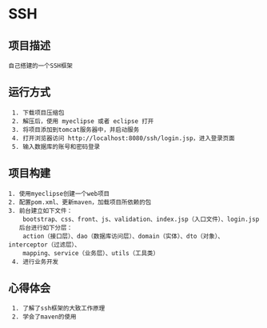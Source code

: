 SSH
======================

项目描述
----------------------
    自己搭建的一个SSH框架

运行方式
-----------------------
```
 1. 下载项目压缩包
 2. 解压后，使用 myeclipse 或者 eclipse 打开
 3. 将项目添加到tomcat服务器中，并启动服务
 4. 打开浏览器访问 http://localhost:8080/ssh/login.jsp，进入登录页面
 5. 输入数据库的账号和密码登录
```

项目构建
-----------------------
```
1. 使用myeclipse创建一个web项目
2. 配置pom.xml、更新maven，加载项目所依赖的包
3. 前台建立如下文件：
    bootstrap、css、front、js、validation、index.jsp（入口文件）、login.jsp
   后台进行如下分层：
    action（接口层）、dao（数据库访问层）、domain（实体）、dto（对象）、interceptor（过滤层）、  
    mapping、service（业务层）、utils（工具类）
 4. 进行业务开发
```

心得体会
-----------------------
```
 1. 了解了ssh框架的大致工作原理
 2. 学会了maven的使用 
```
